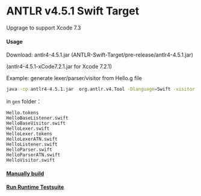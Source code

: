 
# ANTLR v4.5.1 Swift Target
Upgrage to support Xcode 7.3

#### Usage
Download: antlr4-4.5.1.jar (ANTLR-Swift-Target/pre-release/antlr4-4.5.1.jar)  

(antlr4-4.5.1-xCode7.2.1.jar for Xcode 7.2.1)

Example: generate lexer/parser/visitor from Hello.g file

```bash
java -cp antlr4-4.5.1.jar  org.antlr.v4.Tool -Dlanguage=Swift -visitor -o gen Hello.g4
```

in `gen` folder：

``` 
Hello.tokens
HelloBaseListener.swift
HelloBaseVisitor.swift
HelloLexer.swift
HelloLexer.tokens
HelloLexerATN.swift
HelloListener.swift
HelloParser.swift
HelloParserATN.swift
HelloVisitor.swift 
```

#### [Manually build](https://github.com/janyou/ANTLR-Swift-Target/blob/master/ManuallyBuild.md)
#### [Run Runtime Testsuite](https://github.com/janyou/ANTLR-Swift-Target/blob/master/RuntimeTestsuite.md)